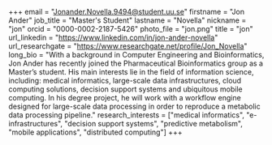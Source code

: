 +++
email = "Jonander.Novella.9494@student.uu.se"
firstname = "Jon Ander"
job_title = "Master's Student"
lastname = "Novella"
nickname = "jon"
orcid = "0000-0002-2187-5426"
photo_file = "jon.png"
title = "jon"
url_linkedin = "https://www.linkedin.com/in/jon-ander-novella"
url_researchgate = "https://www.researchgate.net/profile/Jon_Novella"
long_bio = "With a background in Computer Engineering and Bioinformatics, Jon Ander has recently joined the Pharmaceutical Bioinformatics group as a Master’s student. His main interests lie in the field of information science, including: medical informatics, large-scale data infrastructures, cloud computing solutions, decision support systems and ubiquitous mobile computing. In his degree project, he will work with a workflow engine designed for large-scale data processing in order to reproduce a metabolic data processing pipeline."
research_interests = ["medical informatics", "e-infrastructures", "decision support systems", "predictive metabolism", "mobile applications", "distributed computing"]
+++
